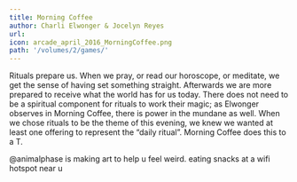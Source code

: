 ```yaml
---
title: Morning Coffee
author: Charli Elwonger & Jocelyn Reyes 
url: 
icon: arcade_april_2016_MorningCoffee.png
path: '/volumes/2/games/'
---
```

Rituals prepare us. When we pray, or read our horoscope, or meditate, we get
the sense of having set something straight. Afterwards we are more prepared to
receive what the world has for us today. There does not need to be a spiritual
component for rituals to work their magic; as Elwonger observes in Morning
Coffee, there is power in the mundane as well. When we chose rituals to be the
theme of this evening, we knew we wanted at least one offering to represent
the “daily ritual”. Morning Coffee does this to a T.

@animalphase is making art to help u feel weird. eating snacks at a wifi
hotspot near u